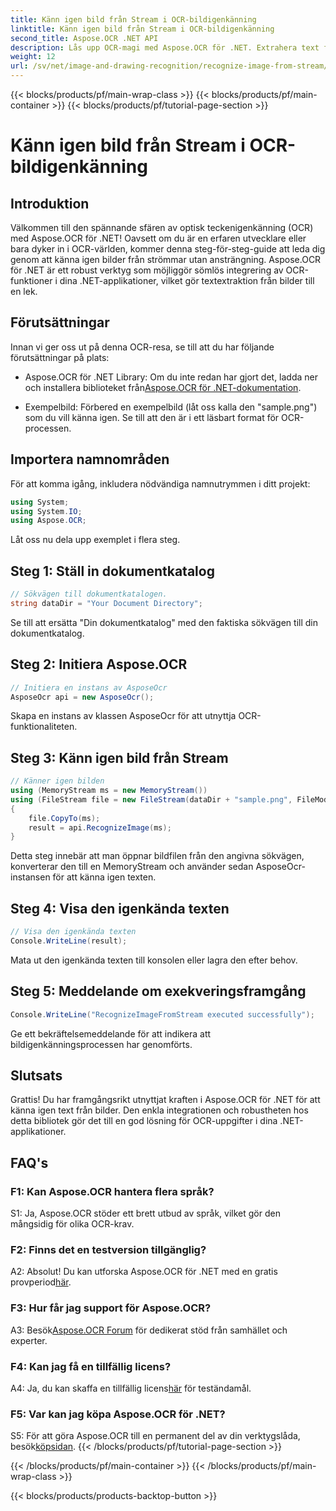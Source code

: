 ```yaml
---
title: Känn igen bild från Stream i OCR-bildigenkänning
linktitle: Känn igen bild från Stream i OCR-bildigenkänning
second_title: Aspose.OCR .NET API
description: Lås upp OCR-magi med Aspose.OCR för .NET. Extrahera text från bilder utan ansträngning. Utforska handledningen för steg-för-steg-vägledning.
weight: 12
url: /sv/net/image-and-drawing-recognition/recognize-image-from-stream/
---
```


{{< blocks/products/pf/main-wrap-class >}}
{{< blocks/products/pf/main-container >}}
{{< blocks/products/pf/tutorial-page-section >}}

# Känn igen bild från Stream i OCR-bildigenkänning

## Introduktion

Välkommen till den spännande sfären av optisk teckenigenkänning (OCR) med Aspose.OCR för .NET! Oavsett om du är en erfaren utvecklare eller bara dyker in i OCR-världen, kommer denna steg-för-steg-guide att leda dig genom att känna igen bilder från strömmar utan ansträngning. Aspose.OCR för .NET är ett robust verktyg som möjliggör sömlös integrering av OCR-funktioner i dina .NET-applikationer, vilket gör textextraktion från bilder till en lek.

## Förutsättningar

Innan vi ger oss ut på denna OCR-resa, se till att du har följande förutsättningar på plats:

-  Aspose.OCR för .NET Library: Om du inte redan har gjort det, ladda ner och installera biblioteket från[Aspose.OCR för .NET-dokumentation](https://reference.aspose.com/ocr/net/).

- Exempelbild: Förbered en exempelbild (låt oss kalla den "sample.png") som du vill känna igen. Se till att den är i ett läsbart format för OCR-processen.

## Importera namnområden

För att komma igång, inkludera nödvändiga namnutrymmen i ditt projekt:

```csharp
using System;
using System.IO;
using Aspose.OCR;
```

Låt oss nu dela upp exemplet i flera steg.

## Steg 1: Ställ in dokumentkatalog

```csharp
// Sökvägen till dokumentkatalogen.
string dataDir = "Your Document Directory";
```

Se till att ersätta "Din dokumentkatalog" med den faktiska sökvägen till din dokumentkatalog.

## Steg 2: Initiera Aspose.OCR

```csharp
// Initiera en instans av AsposeOcr
AsposeOcr api = new AsposeOcr();
```

Skapa en instans av klassen AsposeOcr för att utnyttja OCR-funktionaliteten.

## Steg 3: Känn igen bild från Stream

```csharp
// Känner igen bilden
using (MemoryStream ms = new MemoryStream())
using (FileStream file = new FileStream(dataDir + "sample.png", FileMode.Open, FileAccess.Read))
{
    file.CopyTo(ms);
    result = api.RecognizeImage(ms);
}
```

Detta steg innebär att man öppnar bildfilen från den angivna sökvägen, konverterar den till en MemoryStream och använder sedan AsposeOcr-instansen för att känna igen texten.

## Steg 4: Visa den igenkända texten

```csharp
// Visa den igenkända texten
Console.WriteLine(result);
```

Mata ut den igenkända texten till konsolen eller lagra den efter behov.

## Steg 5: Meddelande om exekveringsframgång

```csharp
Console.WriteLine("RecognizeImageFromStream executed successfully");
```

Ge ett bekräftelsemeddelande för att indikera att bildigenkänningsprocessen har genomförts.

## Slutsats

Grattis! Du har framgångsrikt utnyttjat kraften i Aspose.OCR för .NET för att känna igen text från bilder. Den enkla integrationen och robustheten hos detta bibliotek gör det till en god lösning för OCR-uppgifter i dina .NET-applikationer.

## FAQ's

### F1: Kan Aspose.OCR hantera flera språk?

S1: Ja, Aspose.OCR stöder ett brett utbud av språk, vilket gör den mångsidig för olika OCR-krav.

### F2: Finns det en testversion tillgänglig?

 A2: Absolut! Du kan utforska Aspose.OCR för .NET med en gratis provperiod[här](https://releases.aspose.com/).

### F3: Hur får jag support för Aspose.OCR?

 A3: Besök[Aspose.OCR Forum](https://forum.aspose.com/c/ocr/16) för dedikerat stöd från samhället och experter.

### F4: Kan jag få en tillfällig licens?

 A4: Ja, du kan skaffa en tillfällig licens[här](https://purchase.aspose.com/temporary-license/) för teständamål.

### F5: Var kan jag köpa Aspose.OCR för .NET?

 S5: För att göra Aspose.OCR till en permanent del av din verktygslåda, besök[köpsidan](https://purchase.aspose.com/buy).
{{< /blocks/products/pf/tutorial-page-section >}}

{{< /blocks/products/pf/main-container >}}
{{< /blocks/products/pf/main-wrap-class >}}

{{< blocks/products/products-backtop-button >}}

